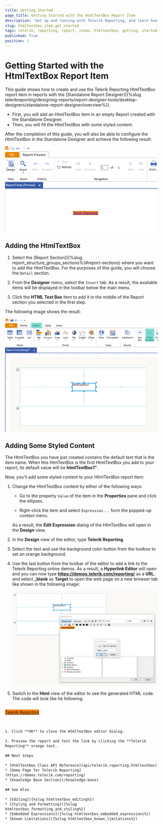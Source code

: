 ```yaml
---
title: Getting Started
page_title: Getting Started with the HtmlTextBox Report Item
description: "Get up and running with Telerik Reporting, and learn how to create and use the HtmlTextBox report item in reports."
slug: htmltextbox_item_get_started
tags: telerik, reporting, report, items, htmltextbox, getting, started
published: True
position: 1
---
```


# Getting Started with the HtmlTextBox Report Item

This guide shows how to create and use the Telerik Reporting HtmlTextBox report item in reports with the [Standalone Report Designer]({%slug telerikreporting/designing-reports/report-designer-tools/desktop-designers/standalone-report-designer/overview%}). 

* First, you will add an HtmlTextBox item in an empty Report created with the Standalone Designer.
* Then, you will fill the HtmlTextBox with some styled content.

After the completion of this guide, you will also be able to configure the HtmlTextBox in the Standalone Designer and achieve the following result: 

![HtmlTextBox with link to Telerik Reporting online demos](images/HtmlTextBox-Preview.png)

## Adding the HtmlTextBox 

1. Select the [Report Section]({%slug report_structure_groups_sections%}#report-sections) where you want to add the HtmlTextBox. For the purposes of this guide, you will choose the `Detail` section.

1. From the **Designer** menu, select the `Insert` tab. As a result, the available items will be displayed in the toolbar below the main menu.

1. Click the **HTML Text Box** item to add it in the middle of the Report section you selected in the first step. 

The following image shows the result:

![Add the HtmlTextBox to the Detail section of an empty Report](images/HtmlTextBox-Add.png)

## Adding Some Styled Content 

The HtmlTextBox you have just created contains the default text that is the item name. When this HtmTextBox is the first HtmlTextBox you add to your report, its default value will be **htmlTextBox1"**.

Now, you'll add some styled content to your HtmlTextBox report item:  

1. Change the HtmlTextBox content by either of the following ways:

	+ Go to the property `Value` of the item in the **Properties** pane and click the ellipses. 

	+ Right-click the item and select `Expression...` form the popped-up context menu.

	As a result, the **Edit Expression** dialog of the HtmTextBox will open in the **Design** view.

1. In the **Design** view of the editor, type **Telerik Reporting**. 

1. Select the text and use the background color button from the toolbox to set an orange background. 

1. Use the last button from the toolbar of the editor to add a link to the Telerik Reporting online demos. As a result, a **Hyperlink Editor** will open and you can now type **https://demos.telerik.com/reporting/** as a **URL**, and select **_blank** as **Target** to open the web page on a new browser tab like shown in the following image:

	![Add styled content with hyperlink to the HtmlTextBox](images/HtmlTextBox-ContentWithLink.png)

1. Switch to the **Html** view of the editor to see the generated HTML code. The code will look like he following:

	````HTML
<span style="background-color: #ff8000"><a href="https://demos.telerik.com/reporting/">Telerik Reporting</a></span>
````


1. Click **OK** to close the HtmlTextBox editor dialog. 

1. Preview the report and test the link by clicking the **Telerik Reporting** orange text.

## Next Steps

* [HtmlTextBox Class API Reference](api/telerik.reporting.htmltextbox)
* [Demo Page for Telerik Reporting](https://demos.telerik.com/reporting) 
* [Knowledge Base Section](/knowledge-base)

## See Also 

* [Editing]({%slug htmltextbox_editing%})
* [Styling and Formatting]({%slug htmltextbox_formatting_and_styling%})
* [Embedded Expressions]({%slug htmltextbox_embedded_expressions%})
* [Known Limitations]({%slug htmltextbox_known_limitations%})
